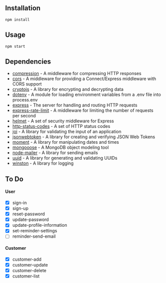 ## Installation

```
npm install
```

## Usage

```
npm start
```

## Dependencies

- [compression](https://www.npmjs.com/package/compression) - A middleware for compressing HTTP responses
- [cors](https://www.npmjs.com/package/cors) - A middleware for providing a Connect/Express middleware with CORS support
- [cryptojs](https://www.npmjs.com/package/crypto-js) - A library for encrypting and decrypting data
- [dotenv](https://www.npmjs.com/package/dotenv) - A module for loading environment variables from a .env file into process.env
- [express](https://expressjs.com) - The server for handling and routing HTTP requests
- [express-rate-limit](https://www.npmjs.com/package/express-rate-limit) - A middleware for limiting the number of requests per second
- [helmet](https://www.npmjs.com/package/helmet) - A set of security middleware for Express
- [http-status-codes](https://www.npmjs.com/package/http-status-codes) - A set of HTTP status codes
- [joi](https://www.npmjs.com/package/joi) - A library for validating the input of an application
- [jsonwebtoken](https://www.npmjs.com/package/jsonwebtoken) - A library for creating and verifying JSON Web Tokens
- [moment](https://www.npmjs.com/package/moment) - A library for manipulating dates and times
- [mongooose](https://www.npmjs.com/package/mongoose) - A MongoDB object modeling tool
- [node-mailer](https://www.npmjs.com/package/nodemailer) - A library for sending emails
- [uuid](https://www.npmjs.com/package/uuid) - A library for generating and validating UUIDs
- [winston](https://www.npmjs.com/package/winston) - A library for logging

## To Do

#### User

- [x] sign-in
- [x] sign-up
- [x] reset-password
- [x] update-password
- [x] update-profile-information
- [x] set-reminder-settings
- [ ] reminder-send-email

#### Customer

- [x] customer-add
- [x] customer-update
- [x] customer-delete
- [x] customer-list
